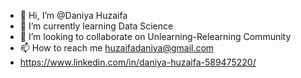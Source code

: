 - 👋 Hi, I’m @Daniya Huzaifa
- 🌱 I’m currently learning Data Science
- 💞️ I’m looking to collaborate on Unlearning-Relearning Community
- 📫 How to reach me huzaifadaniya@gmail.com
- https://www.linkedin.com/in/daniya-huzaifa-589475220/

<!---
daniya692/daniya692 is a ✨ special ✨ repository because its `README.md` (this file) appears on your GitHub profile.
You can click the Preview link to take a look at your changes.
--->
